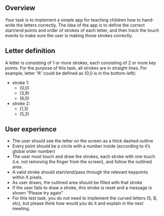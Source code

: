 ## Overview

Your task is to implement a simple app for teaching children how to hand-write the letters correctly. The idea of the app is to define the correct start/end points and order of strokes of each letter, and then track the touch events to make sure the user is making those strokes correctly.

## Letter definition

A letter is consisting of 1 or more strokes, each consisting of 2 or more key points. For the purpose of this task, all strokes are in straight lines. For example, letter “A” could be defined as (0,0 is in the bottom-left):

- stroke 1: 
    - (0,0)
    - (3,9)
    - (6,0)
- stroke 2:
    - (1,3)
    - (5,3)
## User experience
- The user should see the letter on the screen as a thick dashed outline
- Every point should be a circle with a number inside (according to it’s global order number)
- The user must touch and draw the strokes, each stroke with one touch (i.e. not removing the finger from the screen), and follow the outlined area.
- A valid stroke should start/end/pass through the relevant keypoints within X pixels.
- As user draws, the outlined area should be filled with that stroke
- If the user fails to draw a stroke, this stroke is reset and a message is shown “Please try again”
- For this test task, you do not need to implement the curved letters (S, B, etc), but please think how would you do it and explain in the next meeting.
